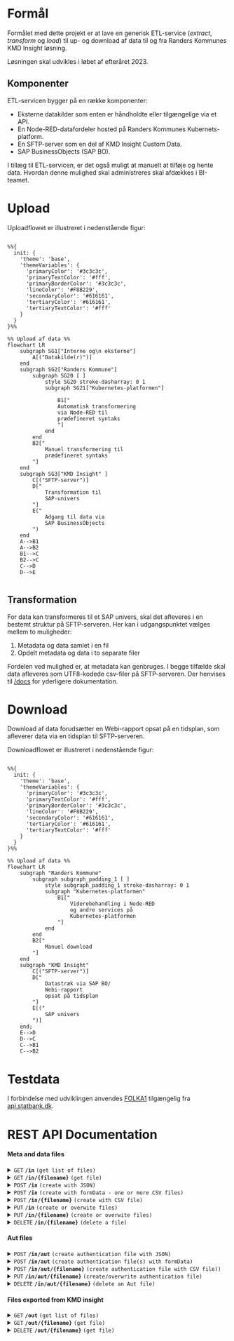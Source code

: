 # Formål
Formålet med dette projekt er at lave en generisk ETL-service (_extract_, _transform_ og _load_) til up- og download af data til og fra Randers Kommunes KMD Insight løsning.

Løsningen skal udvikles i løbet af efteråret 2023.

## Komponenter
ETL-servicen bygger på en række komponenter:

* Eksterne datakilder som enten er håndholdte eller tilgængelige via et API.
* En Node-RED-datafordeler hosted på Randers Kommunes Kubernets-platform.
* En SFTP-server som en del af KMD Insight Custom Data.     
* SAP BusinessObjects (SAP BO). 

I tillæg til ETL-servicen, er det også muligt at manuelt at tilføje og hente data. Hvordan denne mulighed skal administreres skal afdækkes i BI-teamet. 

# Upload 
Uploadflowet er illustreret i nedenstående figur: 
```mermaid

%%{
  init: {
    'theme': 'base',
    'themeVariables': {
      'primaryColor': '#3c3c3c',
      'primaryTextColor': '#fff',
      'primaryBorderColor': '#3c3c3c',
      'lineColor': '#F8B229',
      'secondaryColor': '#616161',
      'tertiaryColor': '#616161',
      'tertiaryTextColor': '#fff'
    }
  }
}%%

%% Upload af data %%
flowchart LR
    subgraph SG1["Interne og\n eksterne"]
        A[("Datakilde(r)")] 
    end
    subgraph SG2["Randers Kommune"]
        subgraph SG20 [ ]
            style SG20 stroke-dasharray: 0 1  
            subgraph SG21["Kubernetes-platformen"]
            
                B1["
                Automatisk transformering
                via Node-RED til 
                prædefineret syntaks
                "]
            end
        end
        B2["
            Manuel transformering til 
            prædefineret syntaks
        "]
    end
    subgraph SG3["KMD Insight" ]
        C[("SFTP-server")]
        D["
            Transformation til 
            SAP-univers
        "]
        E("
            Adgang til data via
            SAP BusinessObjects
        ")
    end
    A-->B1
    A-->B2
    B1-->C
    B2-->C
    C-->D
    D-->E


```
## Transformation
For data kan transformeres til et SAP univers, skal det afleveres i en bestemt struktur på SFTP-serveren. Her kan i udgangspunktet vælges mellem to muligheder: 
1. Metadata og data samlet i en fil
2. Opdelt metadata og data i to separate filer

Fordelen ved mulighed  er, at metadata kan genbruges. I begge tilfælde skal data afleveres som UTF8-kodede csv-filer på SFTP-serveren. Der henvises til [/docs](/docs/KMD%20Insight%20Custom%20Data%20Dokumentation.pdf) for yderligere dokumentation. 

# Download
Download af data forudsætter en Webi-rapport opsat på en tidsplan, som afleverer data via en tidsplan til SFTP-serveren. 

Downloadflowet er illustreret i nedenstående figur: 

```mermaid

%%{
  init: {
    'theme': 'base',
    'themeVariables': {
      'primaryColor': '#3c3c3c',
      'primaryTextColor': '#fff',
      'primaryBorderColor': '#3c3c3c',
      'lineColor': '#F8B229',
      'secondaryColor': '#616161',
      'tertiaryColor': '#616161',
      'tertiaryTextColor': '#fff'
    }
  }
}%%

%% Upload af data %%
flowchart LR
    subgraph "Randers Kommune" 
        subgraph subgraph_padding_1 [ ]
            style subgraph_padding_1 stroke-dasharray: 0 1     
            subgraph "Kubernetes-platformen"
                B1["
                    Viderebehandling i Node-RED
                    og andre services på
                    Kubernetes-platformen
                "]
            end
        end
        B2["
            Manuel download 
        "]
    end
    subgraph "KMD Insight" 
        C[("SFTP-server")]
        D["
            Datastræk via SAP BO/
            Webi-rapport
            opsat på tidsplan
        "]
        E[("
            SAP univers        
        ")]
    end;
    E-->D
    D-->C
    C-->B1
    C-->B2

```

# Testdata
I forbindelse med udviklingen anvendes [FOLKA1](https://www.statistikbanken.dk/20021) tilgængelig fra [api.statbank.dk](https://api.statbank.dk).

# REST API Documentation

#### Meta and data files

<details>
 <summary><code>GET</code> <code><b>/in</b></code> <code>(get list of files)</code></summary>

#### Custom headers (optional)
> | name      |  type                   | description                                                                                                |
> |-----------|------------------------------------|-------------------------------------------------------------------------------------------------|
> | auth      |  comma seperated string | list of org. units (ØK,IT,SKO etc.) allowed to be returned, if it contains 'admin' all files are returned. |

##### Parameters

> None


#### Responses

> | http code     | content-type                      | response                                                            |
> |---------------|-----------------------------------|---------------------------------------------------------------------|
> | `200`         | `application/json`                | `{"success":true,"files":{"failed":[<filenames>],"imported":[<filenames>],"waiting":[<filenames>]}}`|
> | `400/401/500` | `application/json`                | `{"success":false,"message":"<error message>"}`|
</details>


<details>
 <summary><code>GET</code> <code><b>/in/{filename}</b></code> <code>(get file)</code></summary>

#### Custom headers (optional)
> | name      |  type                   | description                                                                                                |
> |-----------|------------------------------------|-------------------------------------------------------------------------------------------------|
> | auth      |  comma seperated string | list of org. units (ØK,IT,SKO etc.) allowed to be returned, if it contains 'admin' all files are allowed. |

#### Parameters

> | name      |  type     | data type               | description                                                           |
> |-----------|-----------|-----------------------------------|-----------------------------------------------------------------------|
> | filename |  required |   string                | must match an existing filename exacly e.g. Data_my_file.csv |


#### Responses

> | http code     | content-type                      | response                                                            |
> |---------------|-----------------------------------|---------------------------------------------------------------------|
> | `200`         | `text/csv`                        | CSV string                                     |
> | `400/401/500` | `application/json`                | `{"success":false,"message":"<error message>"}`|
</details>

<details>
 <summary><code>POST</code> <code><b>/in</b></code> <code>(create with JSON)</code></summary>

#### Notes
> The generated files will be named in the forms: Data\_\<group\>_\<name\>.csv and Meta\_\<group\>.csv \
> If the key "name" is omitted, both the data and meta file will have the same name. E.g. "Meta_myGroup.csv" and "Data_myGroup.csv"

#### Custom headers (optional)
> | name      |  type                   | description                                                                                                |
> |-----------|------------------------------------|-------------------------------------------------------------------------------------------------|
> | new-meta  |  string | "true" - force to generate new meta file |
> | overwrite  |  string | "true" - overwrites files if they already exitsts |
> | auth      |  comma seperated string | list of org. units (ØK,IT,SKO etc.) - only allow group with org. unit prefix. If admin then any group value is allowed|

#### Parameters

> | name      |  type     | data type               | description                                                           |
> |-----------|-----------|-----------------------------------|-----------------------------------------------------------------------|
> | body      |  required | JSON object  | N/A  |

###### Example JSON object

```json
{
    "group":"myGroup",
    "name": "myName", (optional)
    "data":[
        {
            "myColNum": 1,
            "myColText":"some text"
        },
        {
            "myColNum": 2,
            "myColText":"some more text"
        }
    ]
}
```

#### Responses

> | http code     | content-type                      | response                                                            |
> |---------------|-----------------------------------|---------------------------------------------------------------------|
> | `200`         | `application/json`                | `{"success":true,"message":"<N> fil(er) uploaded", "files":[<filenames>]}`|
> | `400/401/500` | `application/json`                | `{"success":false,"message":"<error message>"}`|
</details>

<details>
 <summary><code>POST</code> <code><b>/in</b></code> <code>(create with formData - one or more CSV files)</code></summary>

#### Notes
> _**Important!**_ filenames must be percent-encoded (URL encoded) to handle special characters such as æ,ø,å. [Javascipt function](https://developer.mozilla.org/en-US/docs/Web/JavaScript/Reference/Global_Objects/encodeURI)

#### Custom headers (optional)
> | name      |  type                   | description                                                                                                |
> |-----------|------------------------------------|-------------------------------------------------------------------------------------------------|
> | overwrite  |  string | "true" - overwrites files if they already exitsts |
> | new-meta  |  string | true/false - force to generate new meta file |
> | auth      |  comma seperated string | list of org. units (ØK,IT,SKO etc.) - only allow group with org. unit prefix. If admin then any group value is allowed|

#### Parameters

> | name      |  type     | data type               | description                                                           |
> |-----------|-----------|-----------------------------------|-----------------------------------------------------------------------|
> | body      |  required |  formData  | formData with one or more field(s) containing CSV files , field names ignored |

#### Responses

> | http code     | content-type                      | response                                                            |
> |---------------|-----------------------------------|---------------------------------------------------------------------|
> | `200`         | `application/json`                | `{"success":true,"message":"<N> fil(er) uploaded", "files":[<filenames>]}`|
> | `400/401/500` | `application/json`                | `{"success":false,"message":"<error message>"}`|
</details>

<details>
 <summary><code>POST</code> <code><b>/in/{filename}</b></code> <code>(create with CSV file)</code></summary>

 #### Notes
> Filenames must follow the form \<Group\>_\<name\>.csv or \<Group\>.csv \
> The generated files will be: Data\_\<group\>_\<name\>.csv (or Data\_\<group\>.csv if original filename did not have any underscores) and Meta\_\<group\>.csv

#### Custom headers (optional)
> | name      |  type                   | description                                                                                                |
> |-----------|------------------------------------|-------------------------------------------------------------------------------------------------|
> | overwrite  |  string | "true" - overwrites files if they already exitsts |
> | new-meta  |  string | true/false - force to generate new meta file |
> | auth      |  comma seperated string | list of org. units (ØK,IT,SKO etc.) - only allow group with org. unit prefix. If admin then any group value is allowed|

#### Parameters

> | name      |  type     | data type               | description                                                           |
> |-----------|-----------|-----------------------------------|-----------------------------------------------------------------------|
> | filename |  required |   string    | the filename e.g. My_file.csv |
> | body      |  required |   text/csv  | a CSV string with data in the form described in KMD Insight documentation|

#### Responses

> | http code     | content-type                      | response                                                            |
> |---------------|-----------------------------------|---------------------------------------------------------------------|
> | `200`         | `application/json`                | `{"success":true,"message":"<N> fil(er) uploaded", "files":[<filenames>]}`|
> | `400/401/500` | `application/json`                | `{"success":false,"message":"<error message>"}`|
</details>

<details>
 <summary><code>PUT</code> <code><b>/in</b></code> <code>(create or overwite files)</code></summary>

#### Custom headers (optional)
> | name      |  type                   | description                                                                                                |
> |-----------|------------------------------------|-------------------------------------------------------------------------------------------------|
> | new-meta  |  string | true/false - force to generate new meta file |
> | auth      |  comma seperated string | list of org. units (ØK,IT,SKO etc.) - only allow group with org. unit prefix. If admin then any group value is allowed|

#### Parameters

> | name      |  type     | data type               | description                                                           |
> |-----------|-----------|-----------------------------------|-----------------------------------------------------------------------|
> | body      |  required | JSON object  | N/A  |

###### Example JSON object

```json
{
    "group":"myGroup",
    "name": "myName", (optional)
    "data":[
        {
            "myColNum": 1,
            "myColText":"some text"
        },
        {
            "myColNum": 2,
            "myColText":"some more text"
        }
    ]
}
```

#### Responses

> | http code     | content-type                      | response                                                            |
> |---------------|-----------------------------------|---------------------------------------------------------------------|
> | `200`         | `application/json`                | `{"success":true,"message":"<N> fil(er) uploaded", "files":[<filenames>]}`|
> | `400/401/500` | `application/json`                | `{"success":false,"message":"<error message>"}`|
</details>

<details>
 <summary><code>PUT</code> <code><b>/in/{filename}</b></code> <code>(create or overwite files)</code></summary>

#### Custom headers (optional)
> | name      |  type                   | description                                                                                                |
> |-----------|------------------------------------|-------------------------------------------------------------------------------------------------|
> | new-meta  |  string | true/false - force to generate new meta file |
> | auth      |  comma seperated string | list of org. units (ØK,IT,SKO etc.) - only allow group with org. unit prefix. If admin then any group value is allowed|

#### Parameters

> | name      |  type     | data type               | description                                                           |
> |-----------|-----------|-----------------------------------|-----------------------------------------------------------------------|
> | filename |  required |   string    | must start with 'Meta_' or 'Data_', e.g. Meta_my_file.csv |
> | body      |  required |   text/csv  | a CSV string with data in the form described in KMD Insight documentation|


#### Responses

> | http code     | content-type                      | response                                                            |
> |---------------|-----------------------------------|---------------------------------------------------------------------|
> | `200`         | `application/json`                | `{"success":true,"message":"<N> fil(er) uploaded", "files":[<filenames>]}`|
> | `400/401/500` | `application/json`                | `{"success":false,"message":"<error message>"}`|
</details>

<details>
 <summary><code>DELETE</code> <code><b>/in/{filename}</b></code> <code>(delete a file)</code></summary>

#### Custom headers (optional)
> | name      |  type                   | description                                                                                                |
> |-----------|------------------------------------|-------------------------------------------------------------------------------------------------|
> | auth      |  comma seperated string | list of org. units (ØK,IT,SKO etc.) - only allow group with org. unit prefix. If admin then any group value is allowed|

#### Parameters

> | name      |  type     | data type               | description                                                           |
> |-----------|-----------|-----------------------------------|-----------------------------------------------------------------------|
> | filename |  required |   string    | exact filename, e.g. Meta_my_file.csv |


#### Responses

> | http code     | content-type                      | response                                                            |
> |---------------|-----------------------------------|---------------------------------------------------------------------|
> | `200`         | `application/json`                | `{"success":true,"message":"<filename> slettet"}`|
> | `400/401/500` | `application/json`                | `{"success":false,"message":"<error message>"}`|
</details>


#### Aut files


<details>
 <summary><code>POST</code> <code><b>/in/aut</b></code> <code>(create authentication file with JSON)</code></summary>

#### Custom headers (optional)
> | name      |  type                   | description                                                                                                |
> |-----------|------------------------------------|-------------------------------------------------------------------------------------------------|
> | overwrite  |  string | "true" - overwrites files if they already exitsts |
> | auth      |  comma seperated string | list of org. units (ØK,IT,SKO etc.) - only allow group with org. unit prefix. If admin then any group value is allowed|

#### Parameters

> | name      |  type     | data type               | description                                                           |
> |-----------|-----------|-----------------------------------|-----------------------------------------------------------------------|
> | body      |  required | JSON object  | N/A  |

###### Example JSON object

```json
{
    "data_file":"Data_my_file.csv",
    "users":["username1", "username2"]
}
```

#### Responses

> | http code     | content-type                      | response                                                            |
> |---------------|-----------------------------------|---------------------------------------------------------------------|
> | `200`         | `application/json`                | `{"success":true,"message":"<N> fil(er) uploaded", "files":[<filenames>]}`|
> | `400/401/500` | `application/json`                | `{"success":false,"message":"<error message>"}`|
</details>

<details>
 <summary><code>POST</code> <code><b>/in/aut</b></code> <code>(create authentication file(s) with formData)</code></summary>

  #### Notes
> _**Important!**_ filenames must be percent-encoded (URL encoded) to handle special characters such as æ,ø,å. [Javascipt function](https://developer.mozilla.org/en-US/docs/Web/JavaScript/Reference/Global_Objects/encodeURI)
> Filenames must match existing data files. \
> E.g. if data file Data_my_file.csv exist authentication file Aut_my_file.csv can be uploaded.

#### Custom headers (optional)
> | name      |  type                   | description                                                                                                |
> |-----------|------------------------------------|-------------------------------------------------------------------------------------------------|
> | overwrite  |  string | "true" - overwrites files if they already exitsts |
> | auth      |  comma seperated string | list of org. units (ØK,IT,SKO etc.) - only allow group with org. unit prefix. If admin then any group value is allowed|

#### Parameters

> | name      |  type     | data type               | description                                                           |
> |-----------|-----------|-----------------------------------|-----------------------------------------------------------------------|
> | body      |  required |  formData  | formData with one or more field(s) containing CSV files , field names ignored |

#### Responses

> | http code     | content-type                      | response                                                            |
> |---------------|-----------------------------------|---------------------------------------------------------------------|
> | `200`         | `application/json`                | `{"success":true,"message":"<N> fil(er) uploaded", "files":[<filenames>]}`|
> | `400/401/500` | `application/json`                | `{"success":false,"message":"<error message>"}`|
</details>

<details>
 <summary><code>POST</code> <code><b>/in/aut/{filename}</b></code> <code>(create authentication file with CSV file))</code></summary>

 #### Notes
> Filenames must match existing data files. \
> E.g. if data file Data_my_file.csv exist authentication file Aut_my_file.csv can be uploaded.

#### Custom headers (optional)
> | name      |  type                   | description                                                                                                |
> |-----------|------------------------------------|-------------------------------------------------------------------------------------------------|
> | overwrite  |  string | "true" - overwrites files if they already exitsts |
> | auth      |  comma seperated string | list of org. units (ØK,IT,SKO etc.) - only allow group with org. unit prefix. If admin then any group value is allowed|

#### Parameters

> | name      |  type     | data type               | description                                                           |
> |-----------|-----------|-----------------------------------|-----------------------------------------------------------------------|
> | filename |  required |   string    | the filename e.g. My_file.csv |
> | body      |  required |   text/csv  | a CSV string with data in the form described in KMD Insight documentation|

#### Responses

> | http code     | content-type                      | response                                                            |
> |---------------|-----------------------------------|---------------------------------------------------------------------|
> | `200`         | `application/json`                | `{"success":true,"message":"<N> fil(er) uploaded", "files":[<filenames>]}`|
> | `400/401/500` | `application/json`                | `{"success":false,"message":"<error message>"}`|
</details>

<details>
 <summary><code>PUT</code> <code><b>/in/aut/{filename}</b></code> <code>(create/overwrite authentication file)</code></summary>

#### Custom headers (optional)
> | name      |  type                   | description                                                                                                |
> |-----------|------------------------------------|-------------------------------------------------------------------------------------------------|
> | auth      |  comma seperated string | list of org. units (ØK,IT,SKO etc.) - only allow group with org. unit prefix. If admin then any group value is allowed|

#### Parameters

> | name      |  type     | data type               | description                                                           |
> |-----------|-----------|-----------------------------------|-----------------------------------------------------------------------|
> | filename |  required |   string    | must start with 'Aut_' , e.g. Aut_my_file.csv |
> | body      |  required |   text/csv  | a CSV string with data in the form described in KMD Insight documentation|


#### Responses

> | http code     | content-type                      | response                                                            |
> |---------------|-----------------------------------|---------------------------------------------------------------------|
> | `200`         | `application/json`                | `{"success":true,"message":"<N> fil(er) uploaded", "files":[<filenames>]}`|
> | `400/401/500` | `application/json`                | `{"success":false,"message":"<error message>"}`|
</details>


<details>
 <summary><code>DELETE</code> <code><b>/in/aut/{filename}</b></code> <code>(delete an Aut file)</code></summary>

#### Notes
> Filename must start with Aut_  

#### Custom headers (optional)
> | name      |  type                   | description                                                                                                |
> |-----------|------------------------------------|-------------------------------------------------------------------------------------------------|
> | auth      |  comma seperated string | list of org. units (ØK,IT,SKO etc.) - only allow group with org. unit prefix. If admin then any group value is allowed|

#### Parameters

> | name      |  type     | data type               | description                                                           |
> |-----------|-----------|-----------------------------------|-----------------------------------------------------------------------|
> | filename |  required |   string    | exact filename, e.g. Aut_my_file.csv |


#### Responses

> | http code     | content-type                      | response                                                            |
> |---------------|-----------------------------------|---------------------------------------------------------------------|
> | `200`         | `application/json`                | `{"success":true,"message":"<filename> slettet"}`|
> | `400/401/500` | `application/json`                | `{"success":false,"message":"<error message>"}`|
</details>

#### Files exported from KMD insight

<details>
 <summary><code>GET</code> <code><b>/out</b></code> <code>(get list of files)</code></summary>

#### Custom headers (optional)
> | name      |  type                   | description                                                                                                |
> |-----------|------------------------------------|-------------------------------------------------------------------------------------------------|
> | auth      |  comma seperated string | only allowed if contains admin. |

##### Parameters

> None


#### Responses

> | http code     | content-type                      | response                                                            |
> |---------------|-----------------------------------|---------------------------------------------------------------------|
> | `200`         | `application/json`                | `{"success":true,"files":[<filenames>]}`|
> | `400/401/500` | `application/json`                | `{"success":false,"message":"<error message>"}`|
</details>


<details>
 <summary><code>GET</code> <code><b>/out/{filename}</b></code> <code>(get file)</code></summary>

#### Custom headers (optional)
> | name      |  type                   | description                                                                                                |
> |-----------|------------------------------------|-------------------------------------------------------------------------------------------------|
> | auth      |  comma seperated string | only allowed if contains admin. |

#### Parameters

> | name      |  type     | data type               | description                                                           |
> |-----------|-----------|-----------------------------------|-----------------------------------------------------------------------|
> | filename |  required |   string                | must match an existing filename exacly e.g. my_out_file.xlsx |


#### Responses

> | http code     | content-type                      | response                                                            |
> |---------------|-----------------------------------|---------------------------------------------------------------------|
> | `200`         | binary                   | binary file                                  |
> | `400/401/500` | `application/json`                | `{"success":false,"message":"<error message>"}`|
</details>

<details>
 <summary><code>DELETE</code> <code><b>/out/{filename}</b></code> <code>(get file)</code></summary>

#### Custom headers (optional)
> | name      |  type                   | description                                                                                                |
> |-----------|------------------------------------|-------------------------------------------------------------------------------------------------|
> | auth      |  comma seperated string | only allowed if contains admin. |

#### Parameters

> | name      |  type     | data type               | description                                                           |
> |-----------|-----------|-----------------------------------|-----------------------------------------------------------------------|
> | filename |  required |   string                | must match an existing filename exacly e.g. my_out_file.xlsx |


#### Responses

> | http code     | content-type                      | response                                                            |
> |---------------|-----------------------------------|---------------------------------------------------------------------|
> | `200`         | binary                   | binary file                                  |
> | `400/401/500` | `application/json`                | `{"success":false,"message":"<error message>"}`|
</details>